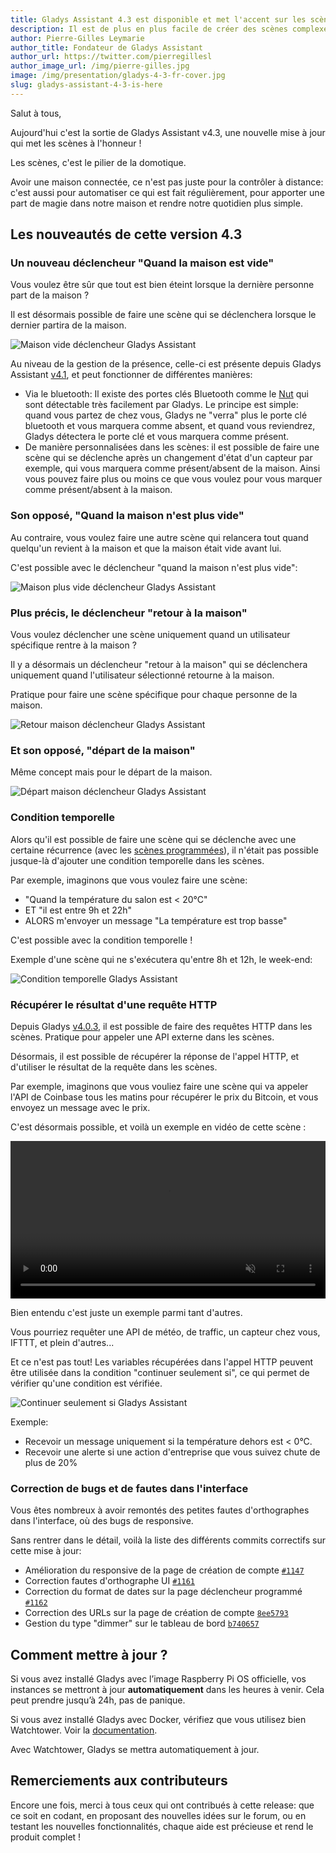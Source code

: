 ```yaml
---
title: Gladys Assistant 4.3 est disponible et met l'accent sur les scènes
description: Il est de plus en plus facile de créer des scènes complexes avec Gladys Assistant 4
author: Pierre-Gilles Leymarie
author_title: Fondateur de Gladys Assistant
author_url: https://twitter.com/pierregillesl
author_image_url: /img/pierre-gilles.jpg
image: /img/presentation/gladys-4-3-fr-cover.jpg
slug: gladys-assistant-4-3-is-here
---
```


Salut à tous,

Aujourd'hui c'est la sortie de Gladys Assistant v4.3, une nouvelle mise à jour qui met les scènes à l'honneur !

Les scènes, c'est le pilier de la domotique.

Avoir une maison connectée, ce n'est pas juste pour la contrôler à distance: c'est aussi pour automatiser ce qui est fait régulièrement, pour apporter une part de magie dans notre maison et rendre notre quotidien plus simple.

## Les nouveautés de cette version 4.3

### Un nouveau déclencheur "Quand la maison est vide"

Vous voulez être sûr que tout est bien éteint lorsque la dernière personne part de la maison ?

Il est désormais possible de faire une scène qui se déclenchera lorsque le dernier partira de la maison.

![Maison vide déclencheur Gladys Assistant](../../../static/img/articles/fr/gladys-4-3/maison-est-vide.png)

Au niveau de la gestion de la présence, celle-ci est présente depuis Gladys Assistant [v4.1](https://community.gladysassistant.com/t/gladys-v4-1-0-est-disponible/6123), et peut fonctionner de différentes manières:

- Via le bluetooth: Il existe des portes clés Bluetooth comme le [Nut](https://www.amazon.fr/Nut-Bluetooth-T%C3%A9l%C3%A9commande-Localisation-Smartphone/dp/B01M4L7GHY?tag=gladproj-21) qui sont détectable très facilement par Gladys. Le principe est simple: quand vous partez de chez vous, Gladys ne "verra" plus le porte clé bluetooth et vous marquera comme absent, et quand vous reviendrez, Gladys détectera le porte clé et vous marquera comme présent.
- De manière personnalisées dans les scènes: il est possible de faire une scène qui se déclenche après un changement d'état d'un capteur par exemple, qui vous marquera comme présent/absent de la maison. Ainsi vous pouvez faire plus ou moins ce que vous voulez pour vous marquer comme présent/absent à la maison.

### Son opposé, "Quand la maison n'est plus vide"

Au contraire, vous voulez faire une autre scène qui relancera tout quand quelqu'un revient à la maison et que la maison était vide avant lui.

C'est possible avec le déclencheur "quand la maison n'est plus vide":

![Maison plus vide déclencheur Gladys Assistant](../../../static/img/articles/fr/gladys-4-3/maison-plus-vide.png)

### Plus précis, le déclencheur "retour à la maison"

Vous voulez déclencher une scène uniquement quand un utilisateur spécifique rentre à la maison ?

Il y a désormais un déclencheur "retour à la maison" qui se déclenchera uniquement quand l'utilisateur sélectionné retourne à la maison.

Pratique pour faire une scène spécifique pour chaque personne de la maison.

![Retour maison déclencheur Gladys Assistant](../../../static/img/articles/fr/gladys-4-3/retour-maison.png)

### Et son opposé, "départ de la maison"

Même concept mais pour le départ de la maison.

![Départ maison déclencheur Gladys Assistant](../../../static/img/articles/fr/gladys-4-3/depart-maison.png)

### Condition temporelle

Alors qu'il est possible de faire une scène qui se déclenche avec une certaine récurrence (avec les [scènes programmées](/fr/docs/scenes/scheduled-trigger)), il n'était pas possible jusque-là d'ajouter une condition temporelle dans les scènes.

Par exemple, imaginons que vous voulez faire une scène:

- "Quand la température du salon est < 20°C"
- ET "il est entre 9h et 22h"
- ALORS m'envoyer un message "La température est trop basse"

C'est possible avec la condition temporelle !

Exemple d'une scène qui ne s'exécutera qu'entre 8h et 12h, le week-end:

![Condition temporelle Gladys Assistant](../../../static/img/articles/fr/gladys-4-3/condition-temporelle-1.png)

### Récupérer le résultat d'une requête HTTP

Depuis Gladys [v4.0.3](https://community.gladysassistant.com/t/gladys-v4-0-3-est-disponible/5877), il est possible de faire des requêtes HTTP dans les scènes. Pratique pour appeler une API externe dans les scènes.

Désormais, il est possible de récupérer la réponse de l'appel HTTP, et d'utiliser le résultat de la requête dans les scènes.

Par exemple, imaginons que vous vouliez faire une scène qui va appeler l'API de Coinbase tous les matins pour récupérer le prix du Bitcoin, et vous envoyez un message avec le prix.

C'est désormais possible, et voilà un exemple en vidéo de cette scène :

<div class="videoContainer">
<video  width="100%" controls autoplay loop muted>
<source src="/img/articles/fr/gladys-4-3/requete-http-prix-bitcoin.mp4" type="video/mp4" />
  Your browser does not support the video tag.
</video>
</div>

Bien entendu c'est juste un exemple parmi tant d'autres.

Vous pourriez requêter une API de météo, de traffic, un capteur chez vous, IFTTT, et plein d'autres...

Et ce n'est pas tout! Les variables récupérées dans l'appel HTTP peuvent être utilisée dans la condition "continuer seulement si", ce qui permet de vérifier qu'une condition est vérifiée.

![Continuer seulement si Gladys Assistant](../../../static/img/articles/fr/gladys-4-3/continuer-seulement-si.png)

Exemple:

- Recevoir un message uniquement si la température dehors est < 0°C.
- Recevoir une alerte si une action d'entreprise que vous suivez chute de plus de 20%

### Correction de bugs et de fautes dans l'interface

Vous êtes nombreux à avoir remontés des petites fautes d'orthographes dans l'interface, où des bugs de responsive.

Sans rentrer dans le détail, voilà la liste des différents commits correctifs sur cette mise à jour:

- Amélioration du responsive de la page de création de compte [`#1147`](https://github.com/GladysAssistant/Gladys/issues/1147)
- Correction fautes d'orthographe UI [`#1161`](https://github.com/GladysAssistant/Gladys/issues/1161)
- Correction du format de dates sur la page déclencheur programmé [`#1162`](https://github.com/GladysAssistant/Gladys/issues/1162)
- Correction des URLs sur la page de création de compte [`8ee5793`](https://github.com/GladysAssistant/Gladys/commit/8ee5793bfa1b3153c8c26bc1e4e2c9b8f2144a8a)
- Gestion du type "dimmer" sur le tableau de bord [`b740657`](https://github.com/GladysAssistant/Gladys/commit/b7406570a9e96d4590f78c05bca97a84b8978001)

## Comment mettre à jour ?

Si vous avez installé Gladys avec l’image Raspberry Pi OS officielle, vos instances se mettront à jour **automatiquement** dans les heures à venir. Cela peut prendre jusqu’à 24h, pas de panique.

Si vous avez installé Gladys avec Docker, vérifiez que vous utilisez bien Watchtower. Voir la [documentation](/fr/docs/installation/docker#mise-à-jour-automatique-avec-watchtower).

Avec Watchtower, Gladys se mettra automatiquement à jour.

## Remerciements aux contributeurs

Encore une fois, merci à tous ceux qui ont contribués à cette release: que ce soit en codant, en proposant des nouvelles idées sur le forum, ou en testant les nouvelles fonctionnalités, chaque aide est précieuse et rend le produit complet !
